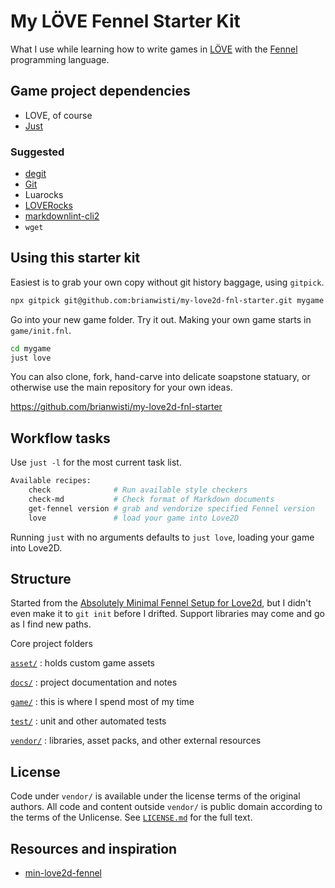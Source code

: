 # My LÖVE Fennel Starter Kit

What I use while learning how to write games in [LÖVE][love2d] with the
[Fennel][fnl] programming language.

[love2d]: https://love2d.org
[fnl]: https://fennel-lang.org

## Game project dependencies

- LOVE, of course
- [Just][just]

[just]: https://just.systems

### Suggested

- [degit][degit]
- [Git][git]
- Luarocks
- [LOVERocks][loverocks]
- [markdownlint-cli2][]
- `wget`

[degit]: https://github.com/Rich-Harris/degit
[git]: https://git-scm.com
[loverocks]: https://github.com/Alloyed/loverocks
[markdownlint-cli2]: https://github.com/DavidAnson/markdownlint-cli2

## Using this starter kit

Easiest is to grab your own copy without git history baggage, using `gitpick`.

```sh
npx gitpick git@github.com:brianwisti/my-love2d-fnl-starter.git mygame
```

Go into your new game folder. Try it out. Making your own game starts in
`game/init.fnl`.

```sh
cd mygame
just love
```

You can also clone, fork, hand-carve into delicate soapstone statuary, or
otherwise use the main repository for your own ideas.

<https://github.com/brianwisti/my-love2d-fnl-starter>

## Workflow tasks

Use `just -l` for the most current task list.

```sh
Available recipes:
    check              # Run available style checkers
    check-md           # Check format of Markdown documents
    get-fennel version # grab and vendorize specified Fennel version
    love               # load your game into Love2D
```

Running `just` with no arguments defaults to `just love`, loading your game
into Love2D.

## Structure

Started from the [Absolutely Minimal Fennel Setup for Love2d][min-fnl], but I
didn't even make it to `git init` before I drifted. Support libraries may come
and go as I find new paths.

[min-fnl]: https://sr.ht/~benthor/absolutely-minimal-love2d-fennel/

Core project folders

[`asset/`](./asset/README.md)
: holds custom game assets

[`docs/`](./doc/README.md)
: project documentation and notes

[`game/`](./game/README.md)
: this is where I spend most of my time

[`test/`](./test/README.md)
: unit and other automated tests

[`vendor/`](./vendor/README.md)
: libraries, asset packs, and other external resources

## License

Code under `vendor/` is available under the license terms of the original
authors. All code and content outside `vendor/` is public domain according to
the terms of the Unlicense. See [`LICENSE.md`](./LICENSE.md) for the full text.

## Resources and inspiration

- [min-love2d-fennel][]

[min-love2d-fennel]: https://gitlab.com/alexjgriffith/min-love2d-fennel
